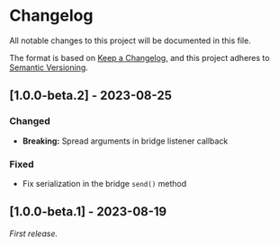 # Changelog

All notable changes to this project will be documented in this file.

The format is based on [Keep a Changelog](https://keepachangelog.com/en/1.0.0/),
and this project adheres to [Semantic Versioning](https://semver.org/spec/v2.0.0.html).

## [1.0.0-beta.2] - 2023-08-25

### Changed

- **Breaking:** Spread arguments in bridge listener callback

### Fixed

- Fix serialization in the bridge `send()` method

## [1.0.0-beta.1] - 2023-08-19

_First release._
